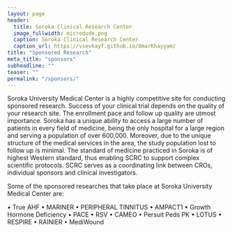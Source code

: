 ```yaml
---
layout: page
header:
  title: Soroka Clinical Research Center
  image_fullwidth: microdude.png
  caption: Soroka Clinical Research Center
  caption_url: https://vsevkayf.github.io/OmarKhayyam/
title: "Sponsored Research"
meta_title: "sponsors"
subheadline: ""
teaser: ""
permalink: "/sponsors/"
---
```


Soroka University Medical Center is a highly competitive site for conducting sponsored research. Success of your clinical trial depends on the quality of your research site. The enrollment pace and follow up quality are utmost importance. Soroka has a unique ability to access a large number of patients in every field of medicine, being the only hospital for a large region and serving a population of over 600,000. Moreover, due to the unique structure of the medical services in the area, the study population lost to follow up is minimal. The standard of medicine practiced in Soroka is of highest Western standard, thus enabling SCRC to support complex scientific protocols. SCRC serves as a coordinating link between CROs, individual sponsors and clinical investigators.

Some of the sponsored researches that take place at Soroka University Medical Center are:

• True AHF
• MARINER
• PERIPHERAL TINNITUS
• AMPACT1
• Growth Hormone Deficiency
• PACE
• RSV
• CAMEO
• Persuit Peds PK
• LOTUS
• RESPIRE
• RAINIER
• MediWound
